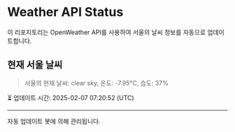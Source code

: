 
# Weather API Status

이 리포지토리는 OpenWeather API를 사용하여 서울의 날씨 정보를 자동으로 업데이트합니다.

## 현재 서울 날씨
> 서울의 현재 날씨: clear sky, 온도: -7.95°C, 습도: 37%

⏳ 업데이트 시간: 2025-02-07 07:20:52 (UTC)

---
자동 업데이트 봇에 의해 관리됩니다.
